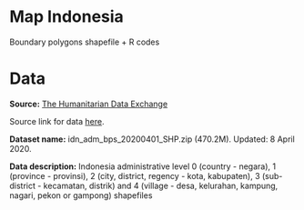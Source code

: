 # Map Indonesia

Boundary polygons shapefile + R codes

# Data

**Source:** [The Humanitarian Data Exchange](https://data.humdata.org/)

Source link for data [here](https://data.humdata.org/dataset/indonesia-administrative-boundary-polygons-lines-and-places-levels-0-4b). 

**Dataset name:** idn_adm_bps_20200401_SHP.zip (470.2M). Updated: 8 April 2020.

**Data description:** Indonesia administrative level 0 (country - negara), 1 (province - provinsi), 2 (city, district, regency - kota, kabupaten), 3 (sub-district - kecamatan, distrik) and 4 (village - desa, kelurahan, kampung, nagari, pekon or gampong) shapefiles
